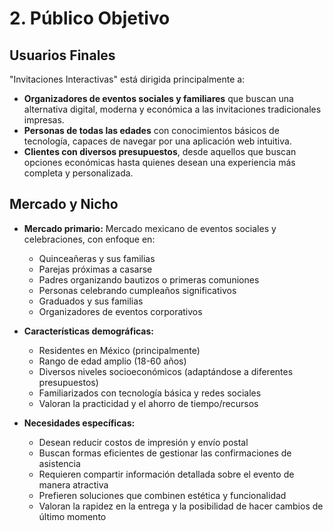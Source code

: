 # 2. Público Objetivo

## Usuarios Finales

"Invitaciones Interactivas" está dirigida principalmente a:

- **Organizadores de eventos sociales y familiares** que buscan una alternativa digital, moderna y económica a las invitaciones tradicionales impresas.
- **Personas de todas las edades** con conocimientos básicos de tecnología, capaces de navegar por una aplicación web intuitiva.
- **Clientes con diversos presupuestos**, desde aquellos que buscan opciones económicas hasta quienes desean una experiencia más completa y personalizada.

## Mercado y Nicho

- **Mercado primario:** Mercado mexicano de eventos sociales y celebraciones, con enfoque en:
  - Quinceañeras y sus familias
  - Parejas próximas a casarse
  - Padres organizando bautizos o primeras comuniones
  - Personas celebrando cumpleaños significativos
  - Graduados y sus familias
  - Organizadores de eventos corporativos

- **Características demográficas:**
  - Residentes en México (principalmente)
  - Rango de edad amplio (18-60 años)
  - Diversos niveles socioeconómicos (adaptándose a diferentes presupuestos)
  - Familiarizados con tecnología básica y redes sociales
  - Valoran la practicidad y el ahorro de tiempo/recursos

- **Necesidades específicas:**
  - Desean reducir costos de impresión y envío postal
  - Buscan formas eficientes de gestionar las confirmaciones de asistencia
  - Requieren compartir información detallada sobre el evento de manera atractiva
  - Prefieren soluciones que combinen estética y funcionalidad
  - Valoran la rapidez en la entrega y la posibilidad de hacer cambios de último momento
